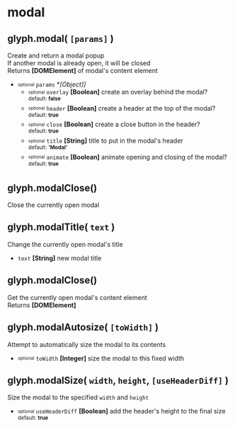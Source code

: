 # modal

## glyph.modal( `[params]` )
Create and return a modal popup  
If another modal is already open, it will be closed  
Returns **[DOMElement]** of modal's content element
- <sub><sup>optional</sup></sub> `params` **[Object]]*
	- <sub><sup>optional</sup></sub> `overlay` **[Boolean]** create an overlay behind the modal?  
		<sup>default: **false**</sup>
	- <sub><sup>optional</sup></sub> `header` **[Boolean]** create a header at the top of the modal?  
		<sup>default: **true**</sup>
	- <sub><sup>optional</sup></sub> `close` **[Boolean]** create a close button in the header?  
		<sup>default: **true**</sup>
	- <sub><sup>optional</sup></sub> `title` **[String]** title to put in the modal's header  
		<sup>default: **'Modal'**</sup>
	- <sub><sup>optional</sup></sub> `animate` **[Boolean]** animate opening and closing of the modal?  
		<sup>default: **true**</sup>
		
## glyph.modalClose()
Close the currently open modal

## glyph.modalTitle( `text` )
Change the currently open modal's title
- `text` **[String]** new modal title

## glyph.modalClose()
Get the currently open modal's content element  
Returns **[DOMElement]**

## glyph.modalAutosize( `[toWidth]` )
Attempt to automatically size the modal to its contents
- <sub><sup>optional</sup></sub> `toWidth` **[Integer]** size the modal to this fixed width

## glyph.modalSize( `width`, `height`, `[useHeaderDiff]` )
Size the modal to the specified `width` and `height`
- <sub><sup>optional</sup></sub> `useHeaderDiff` **[Boolean]** add the header's height to the final size  
	<sup>default: **true**</sup>

